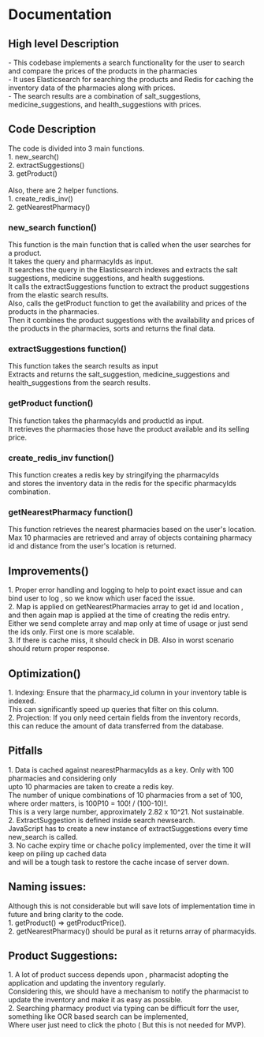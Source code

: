   <h1> Documentation </h1>
  <h2> High level Description </h2>
    - This codebase implements a search functionality for the user to search and compare the prices of the products in the pharmacies <br>
    - It uses Elasticsearch for searching the products and Redis for caching the inventory data of the pharmacies along with prices. <br>
    - The search results are a combination of salt_suggestions, medicine_suggestions, and health_suggestions with prices. <br>
    
  <h2> Code Description </h2>
    The code is divided into 3 main functions. <br>
    1. new_search() <br>
    2. extractSuggestions() <br>
    3. getProduct() <br> <br>
    Also, there are 2 helper functions. <br>
    1. create_redis_inv() <br>
    2. getNearestPharmacy() <br>
 

  <h3> new_search function() </h3>
    This function is the main function that is called when the user searches for a product. <br>
    It takes the query and pharmacyIds as input. <br>
    It searches the query in the Elasticsearch indexes and extracts the salt suggestions, medicine suggestions, and health suggestions. <br>
    It calls the extractSuggestions function to extract the product suggestions from the elastic search results. <br>
    Also, calls the getProduct function to get the availability and prices of the products in the pharmacies. <br>
    Then it combines the product suggestions with the availability and prices of the products in the pharmacies, sorts and returns the final data. <br>

  <h3> extractSuggestions function() </h3>
    This function takes the search results as input <br>
    Extracts and returns the salt_suggestion, medicine_suggestions and health_suggestions from the search results. <br>
    
  <h3> getProduct function() </h3>
    This function takes the pharmacyIds and productId as input. <br>
    It retrieves the pharmacies those have the product available and its selling price. <br>

  <h3> create_redis_inv function() </h3>
    This function creates a redis key by stringifying the pharmacyIds  <br>
    and stores the inventory data in the redis for the specific pharmacyIds combination. <br>

  <h3> getNearestPharmacy function() </h3>
    This function retrieves the nearest pharmacies based on the user's location. <br>
    Max 10 pharmacies are retrieved and array of objects containing pharmacy id and distance from the user's location is returned. <br>

  <h2> Improvements() </h2>
    1. Proper error handling and logging to help to point exact issue and can bind user to log , so we know which user faced the issue. <br>
    2. Map is applied on getNearestPharmacies array to get id and location , and then again map is applied at the time of creating the redis entry. <br>
       Either we send complete array and map only at time of usage or just send the ids only. First one is more scalable. <br>
    3. If there is cache miss, it should check in DB. Also in worst scenario should return proper response. <br>

  <h2> Optimization() </h2>
    1. Indexing: Ensure that the pharmacy_id column in your inventory table is indexed. <br>
       This can significantly speed up queries that filter on this column. <br>
    2. Projection: If you only need certain fields from the inventory records,  <br>
       this can reduce the amount of data transferred from the database. <br>

  <h2> Pitfalls </h2>
    1. Data is cached against nearestPharmacyIds as a key. Only with 100 pharmacies and considering only <br>
        upto 10 pharmacies are taken to create a redis key. <br>
        The number of unique combinations of 10 pharmacies from a set of 100, where order matters, is 100P10 = 100! / (100-10)!. <br>
        This is a very large number, approximately 2.82 x 10^21. Not sustainable. <br>
    2. ExtractSuggestion is defined inside search newsearch.  <br>
        JavaScript has to create a new instance of extractSuggestions every time new_search is called.    <br>
    3. No cache expiry time or chache policy implemented, over the time it will keep on piling up cached data <br>
        and will be a tough task to restore the cache incase of server down. <br>

  <h2> Naming issues: </h2>
    Although this is not considerable but will save lots of implementation time in future and bring clarity to the code. <br>
    1. getProduct() => getProductPrice(). <br>
    2. getNearestPharmacy() should be pural as it returns array of pharmacyids.    <br>


  <h2>Product Suggestions: </h2>
    1. A lot of product success depends upon , pharmacist adopting the application and updating the inventory regularly. <br>
         Considering this, we should have a mechanism to notify the pharmacist to update the inventory and make it as easy as possible. <br>
    2. Searching pharmacy product via typing can be difficult forr the user, something like OCR based search can be implemented, <br>
       Where user just need to click the photo ( But this is not needed for MVP). <br>
